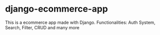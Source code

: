 # django-ecommerce-app
This is a ecommerce app made with Django. Functionalities: Auth System, Search, Filter, CRUD and many more
